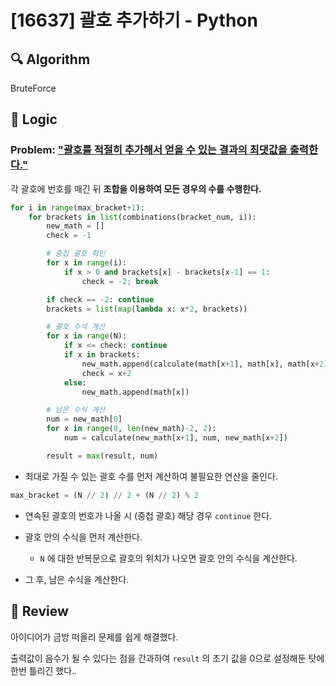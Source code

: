 # [16637] 괄호 추가하기 - Python

## :mag: Algorithm

BruteForce

## :round_pushpin: Logic

### Problem: <u>"괄호를 적절히 추가해서 얻을 수 있는 결과의 최댓값을 출력한다."</u>

각 괄호에 번호를 매긴 뒤 **조합을 이용하여 모든 경우의 수를 수행한다.**

```python
for i in range(max_bracket+1):
    for brackets in list(combinations(bracket_num, i)):
        new_math = []
        check = -1

        # 중첩 괄호 확인
        for x in range(i):
            if x > 0 and brackets[x] - brackets[x-1] == 1:
                check = -2; break

        if check == -2: continue
        brackets = list(map(lambda x: x*2, brackets))

        # 괄호 수식 계산
        for x in range(N):
            if x <= check: continue
            if x in brackets:
                new_math.append(calculate(math[x+1], math[x], math[x+2]))
                check = x+2
            else:
                new_math.append(math[x])

        # 남은 수식 계산
        num = new_math[0]
        for x in range(0, len(new_math)-2, 2):
            num = calculate(new_math[x+1], num, new_math[x+2])

        result = max(result, num)
```

- 최대로 가질 수 있는 괄호 수를 먼저 계산하여 불필요한 연산을 줄인다.

```python
max_bracket = (N // 2) // 2 + (N // 2) % 2
```

- 연속된 괄호의 번호가 나올 시 (중첩 괄호) 해당 경우 `continue` 한다.

- 괄호 안의 수식을 먼저 계산한다.

  - `N` 에 대한 반복문으로 괄호의 위치가 나오면 괄호 안의 수식을 계산한다.

- 그 후, 남은 수식을 계산한다.

## :memo: Review

아이디어가 금방 떠올리 문제를 쉽게 해결했다.

출력값이 음수가 될 수 있다는 점을 간과하여 `result` 의 초기 값을 0으로 설정해둔 탓에 한번 틀리긴 했다..